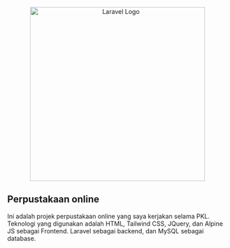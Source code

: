 <p align="center"><a href="https://laravel.com" target="_blank"><img src="https://raw.githubusercontent.com/laravel/art/master/logo-lockup/5%20SVG/2%20CMYK/1%20Full%20Color/laravel-logolockup-cmyk-red.svg" width="400" alt="Laravel Logo"></a></p>

## Perpustakaan online

Ini adalah projek perpustakaan online yang saya kerjakan selama PKL. Teknologi yang digunakan adalah HTML, Tailwind CSS, JQuery, dan Alpine JS sebagai Frontend. Laravel sebagai backend, dan MySQL sebagai database.

